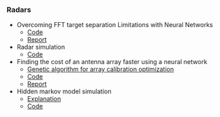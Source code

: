 ### Radars

- Overcoming FFT target separation Limitations with Neural Networks
  * [Code](https://github.com/itsikshteinberger/radars/blob/main/ANN%20vs%20FFT/Ann_vs_FFT.ipynb)
  * [Report](https://github.com/itsikshteinberger/radars/blob/main/ANN%20vs%20FFT/ANN%20vs%20FFT%20report.pdf)
- Radar simulation
  * [Code](https://github.com/itsikshteinberger/radars/blob/main/Radar%20simulations/Simulation.ipynb)
- Finding the cost of an antenna array faster using a neural network
  * [Genetic algorithm for array calibration optimization](https://github.com/itsikshteinberger/radars/tree/main/Array%20Factor/Intro)
  * [Code](https://github.com/itsikshteinberger/radars/blob/main/Array%20Factor/Antenna_ANN.ipynb)
  * [Report](https://github.com/itsikshteinberger/radars/blob/main/Array%20Factor/Array%20Factor%20report.pdf)
- Hidden markov model simulation
  * [Explanation](https://github.com/itsikshteinberger/radars/blob/main/hmm/hmm%20report.pdf)
  * [Code](https://github.com/itsikshteinberger/radars/blob/main/hmm/hmm.ipynb)
  
